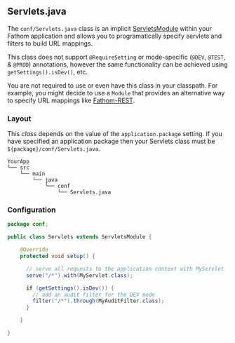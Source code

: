 ## Servlets.java

The `conf/Servlets.java` class is an implicit [ServletsModule](/modules/#fathomservletsmodule) within your Fathom application and allows you to programatically specify servlets and filters to build URL mappings.

This class does not support `@RequireSetting` or mode-specific (`@DEV`, `@TEST`, & `@PROD`) annotations, however the same functionality can be achieved using `getSettings().isDev()`, etc.

You are not required to use or even have this class in your classpath.  For example, you might decide to use a `Module` that provides an alternative way to specify URL mappings like [Fathom-REST](rest.md).

### Layout

This *class* depends on the value of the `application.package` setting.  If you have specified an application package then your Servlets class must be `${package}/conf/Servlets.java`.

```
YourApp
└── src
    └── main
        └── java
            └── conf
                └── Servlets.java
```

### Configuration

```java
package conf;

public class Servlets extends ServletsModule {

    @Override
    protected void setup() {

      // serve all requests to the application context with MyServlet
      serve("/*").with(MyServlet.class);

      if (getSettings().isDev()) {
        // add an audit filter for the DEV mode
        filter("/*").through(MyAuditFilter.class);
      }

    }

}
```
